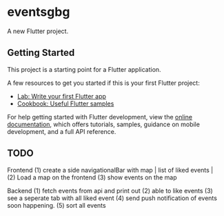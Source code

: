# eventsgbg

A new Flutter project.

## Getting Started

This project is a starting point for a Flutter application.

A few resources to get you started if this is your first Flutter project:

- [Lab: Write your first Flutter app](https://docs.flutter.dev/get-started/codelab)
- [Cookbook: Useful Flutter samples](https://docs.flutter.dev/cookbook)

For help getting started with Flutter development, view the
[online documentation](https://docs.flutter.dev/), which offers tutorials,
samples, guidance on mobile development, and a full API reference.


## TODO

Frontend
(1) create a side navigationalBar with map | list of liked events |  
(2) Load a map on the frontend
(3) show events on the map


Backend
(1) fetch events from api and print out
(2) able to like events 
(3) see a seperate tab with all liked event
(4) send push notification of events soon happening.
(5) sort all events
